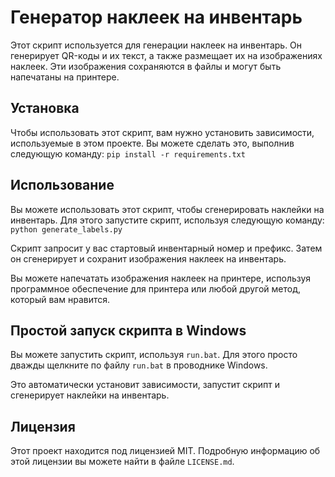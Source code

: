 # Генератор наклеек на инвентарь

Этот скрипт используется для генерации наклеек на инвентарь. Он генерирует QR-коды и их текст, а также размещает их на изображениях наклеек. Эти изображения сохраняются в файлы и могут быть напечатаны на принтере.

## Установка

Чтобы использовать этот скрипт, вам нужно установить зависимости, используемые в этом проекте. Вы можете сделать это, выполнив следующую команду:
`pip install -r requirements.txt`

## Использование

Вы можете использовать этот скрипт, чтобы сгенерировать наклейки на инвентарь. Для этого запустите скрипт, используя следующую команду:
`python generate_labels.py`

Скрипт запросит у вас стартовый инвентарный номер и префикс. Затем он сгенерирует и сохранит изображения наклеек на инвентарь.

Вы можете напечатать изображения наклеек на принтере, используя программное обеспечение для принтера или любой другой метод, который вам нравится.

## Простой запуск скрипта в Windows

Вы можете запустить скрипт, используя `run.bat`. Для этого просто дважды щелкните по файлу `run.bat` в проводнике Windows.

Это автоматически установит зависимости, запустит скрипт и сгенерирует наклейки на инвентарь.

## Лицензия

Этот проект находится под лицензией MIT. Подробную информацию об этой лицензии вы можете найти в файле `LICENSE.md`.
